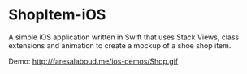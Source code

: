 # ShopItem-iOS
A simple iOS application written in Swift that uses Stack Views, class extensions and animation to create a mockup of a shoe shop item.

Demo: http://faresalaboud.me/ios-demos/Shop.gif

